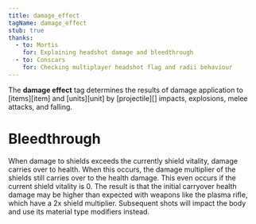 ```yaml
---
title: damage_effect
tagName: damage_effect
stub: true
thanks:
  - to: Mortis
    for: Explaining headshot damage and bleedthrough
  - to: Conscars
    for: Checking multiplayer headshot flag and radii behaviour
---
```

The **damage effect** tag determines the results of damage application to [items][item] and [units][unit] by [projectile][] impacts, explosions, melee attacks, and falling.

# Bleedthrough
When damage to shields exceeds the currently shield vitality, damage carries over to health. When this occurs, the damage multiplier of the shields still carries over to the health damage. This even occurs if the current shield vitality is 0. The result is that the initial carryover health damage may be higher than expected with weapons like the plasma rifle, which have a 2x shield multiplier. Subsequent shots will impact the body and use its material type modifiers instead.
